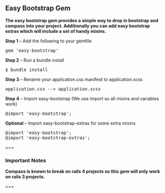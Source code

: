 ## Easy Bootstrap Gem

**The easy bootstrap gem provides a simple way to drop in bootstrap and compass into your project. Additionally you can add easy bootstrap extras which will include a set of handy mixins.**

**Step 1** – Add the following to your gemfile

<pre>
gem 'easy-bootstrap'
</pre>

**Step 2** – Run a bundle install

<pre>
$ bundle install
</pre>

**Step 3** – Rename your application.css manifest to application.scss

<pre>
application.css --> application.scss
</pre>

**Step 4** – Import easy-bootstrap (We use import so all mixins and variables work)

<pre>
@import 'easy-bootstrap';
</pre>

**Optional** – Import easy-bootstrap-extras for some extra mixins

<pre>
@import 'easy-bootstrap';
@import 'easy-bootstrap-extras';
</pre>

===

### Important Notes

**Compass is known to break on rails 4 projects so this gem will only work on rails 3 projects.**

===

